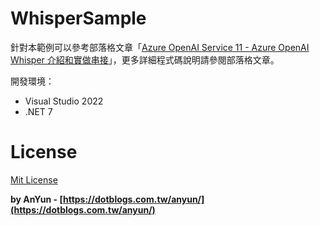 # WhisperSample

針對本範例可以參考部落格文章「[Azure OpenAI Service 11 - Azure OpenAI Whisper 介紹和實做串接](https://dotblogs.com.tw/anyun/2023/10/21/154503)」，更多詳細程式碼說明請參閱部落格文章。

開發環境：
- Visual Studio 2022
- .NET 7

# License #
[Mit License](http://opensource.org/licenses/mit-license.php)

**by AnYun - [https://dotblogs.com.tw/anyun/](https://dotblogs.com.tw/anyun/)**